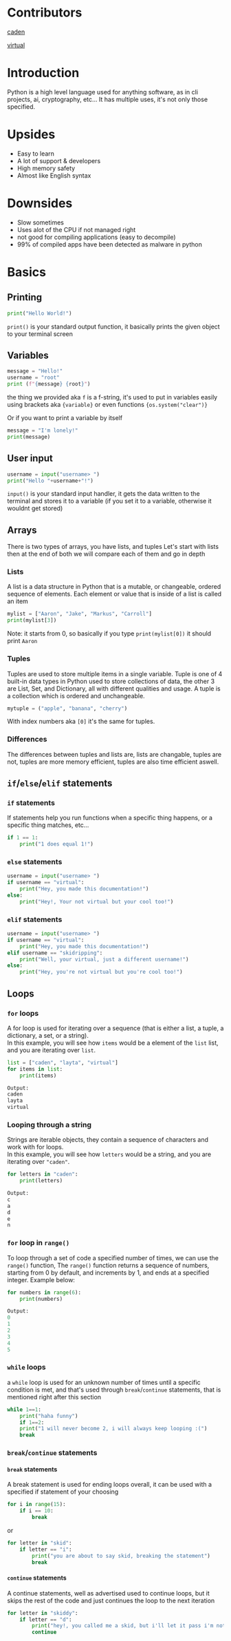 # Contributors
[caden](https://discord.gg/users/941864953965592636)

[virtual](https://t.me/skidripping)
# Introduction
Python is a high level language used for anything software, as in cli projects, ai, cryptography, etc...
It has multiple uses, it's not only those specified.
# Upsides
 - Easy to learn
 - A lot of support & developers
 - High memory safety
 - Almost like English syntax
# Downsides
 - Slow sometimes
 - Uses alot of the CPU if not managed right
 - not good for compiling applications (easy to decompile)
 - 99% of compiled apps have been detected as malware in python
# Basics
## Printing
```python
print("Hello World!")
```
`print()` is your standard output function, it basically prints the given object to your terminal screen

## Variables
```python
message = "Hello!"
username = "root"
print (f"{message} {root}")
```
the thing we provided aka `f` is a f-string, it's used to put in variables easily using brackets aka `{variable}` or even functions `{os.system("clear")}`


Or if you want to print a variable by itself
```python
message = "I'm lonely!"
print(message)
```
## User input
```python
username = input("username> ")
print("Hello "+username+"!")
```
`input()` is your standard input handler, it gets the data written to the terminal and stores it to a variable (if you set it to a variable, otherwise it wouldnt get stored)
## Arrays
There is two types of arrays, you have lists, and tuples
Let's start with lists then at the end of both we will compare each of them and go in depth
### Lists
A list is a data structure in Python that is a mutable, or changeable, ordered sequence of elements. Each element or value that is inside of a list is called an item
```python
mylist = ["Aaron", "Jake", "Markus", "Carroll"]
print(mylist[3])
```
Note: it starts from 0, so basically if you type `print(mylist[0])` it should print `Aaron`
### Tuples
Tuples are used to store multiple items in a single variable. Tuple is one of 4 built-in data types in Python used to store collections of data, the other 3 are List, Set, and Dictionary, all with different qualities and usage. A tuple is a collection which is ordered and unchangeable.
```python
mytuple = ("apple", "banana", "cherry")
```
With index numbers aka `[0]` it's the same for tuples.
### Differences
The differences between tuples and lists are, lists are changable, tuples are not, tuples are more memory efficient, tuples are also time efficient aswell.
## `if`/`else`/`elif` statements
### `if` statements
If statements help you run functions when a specific thing happens, or a specific thing matches, etc...
```python
if 1 == 1:
    print("1 does equal 1!")
```

### `else` statements
```python
username = input("username> ")
if username == "virtual":
    print("Hey, you made this documentation!")
else:
    print("Hey!, Your not virtual but your cool too!")
```
### `elif` statements
```python
username = input("username> ")
if username == "virtual":
    print("Hey, you made this documentation!")
elif username == "skidripping":
    print("Well, your virtual, just a different username!")
else:
    print("Hey, you're not virtual but you're cool too!")
```

## Loops
### `for` loops
A for loop is used for iterating over a sequence (that is either a list, a tuple, a dictionary, a set, or a string).\
In this example, you will see how `items` would be a element of the `list` list, and you are iterating over `list`.
```python
list = ["caden", "layta", "virtual"]
for items in list:
    print(items)
```
```python
Output:
caden
layta
virtual
```

### Looping through a string
Strings are iterable objects, they contain a sequence of characters and work with for loops.\
In this example, you will see how `letters` would be a string, and you are iterating over `"caden"`.
```python
for letters in "caden":
    print(letters)
```
```python
Output:
c
a
d
e
n
```

### `for` loop in `range()`
To loop through a set of code a specified number of times, we can use the `range()` function, The `range()` function returns a sequence of numbers, starting from 0 by default, and increments by 1, and ends at a specified integer. Example below:
```python
for numbers in range(6):
    print(numbers)
```
```python
Output:
0
1
2
3
4
5
```
### `while` loops
a `while` loop is used for an unknown number of times until a specific condition is met, and that's used through `break`/`continue` statements, that is mentioned right after this section
```python
while 1==1:
    print("haha funny")
    if 1==2:
    print("1 will never become 2, i will always keep looping :(")
    break
```
### `break`/`continue` statements
#### `break` statements
A break statement is used for ending loops overall, it can be used with a specified if statement of your choosing
```python
for i in range(15):
    if i == 10:
        break
```
or
```python
for letter in "skid":
    if letter == "i":
        print("you are about to say skid, breaking the statement")
        break
```
#### `continue` statements
A continue statements, well as advertised used to continue loops, but it skips the rest of the code and just continues the loop to the next iteration
```python
for letter in "skiddy":
    if letter == "d":
        print("hey!, you called me a skid, but i'll let it pass i'm not butthurt")
        continue
```
